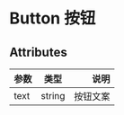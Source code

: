 # Button 按钮
<xb-button/>

## Attributes

| 参数          | 类型           | 说明  |
| ------------- |:-------------:| -----:|
| text          | string        | 按钮文案 |
